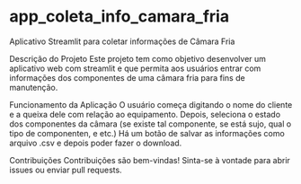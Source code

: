 # app_coleta_info_camara_fria
Aplicativo Streamlit para coletar informações de Câmara Fria

Descrição do Projeto
Este projeto tem como objetivo desenvolver um aplicativo web com streamlit e que permita aos usuários entrar com informações dos componentes de uma câmara fria para fins de manutenção.

Funcionamento da Aplicação
O usuário começa digitando o nome do cliente e a queixa dele com relação ao equipamento.
Depois, seleciona o estado dos componentes da câmara (se existe tal componente, se está sujo, qual o tipo de componenten, e etc.)
Há um botão de salvar as informações como arquivo .csv e depois poder fazer o download.

Contribuições
Contribuições são bem-vindas! Sinta-se à vontade para abrir issues ou enviar pull requests.
